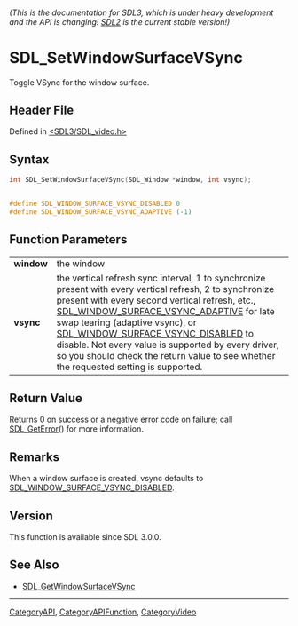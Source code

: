 ###### (This is the documentation for SDL3, which is under heavy development and the API is changing! [SDL2](https://wiki.libsdl.org/SDL2/) is the current stable version!)
# SDL_SetWindowSurfaceVSync

Toggle VSync for the window surface.

## Header File

Defined in [<SDL3/SDL_video.h>](https://github.com/libsdl-org/SDL/blob/main/include/SDL3/SDL_video.h)

## Syntax

```c
int SDL_SetWindowSurfaceVSync(SDL_Window *window, int vsync);


#define SDL_WINDOW_SURFACE_VSYNC_DISABLED 0
#define SDL_WINDOW_SURFACE_VSYNC_ADAPTIVE (-1)
```

## Function Parameters

|                |                                                                                                                                                                                                                                                                                                                                                                                                                                                                                                         |
| -------------- | ------------------------------------------------------------------------------------------------------------------------------------------------------------------------------------------------------------------------------------------------------------------------------------------------------------------------------------------------------------------------------------------------------------------------------------------------------------------------------------------------------- |
| **window**     | the window                                                                                                                                                                                                                                                                                                                                                                                                                                                                                              |
| **vsync**      | the vertical refresh sync interval, 1 to synchronize present with every vertical refresh, 2 to synchronize present with every second vertical refresh, etc., [SDL_WINDOW_SURFACE_VSYNC_ADAPTIVE](SDL_WINDOW_SURFACE_VSYNC_ADAPTIVE) for late swap tearing (adaptive vsync), or [SDL_WINDOW_SURFACE_VSYNC_DISABLED](SDL_WINDOW_SURFACE_VSYNC_DISABLED) to disable. Not every value is supported by every driver, so you should check the return value to see whether the requested setting is supported. |

## Return Value

Returns 0 on success or a negative error code on failure; call
[SDL_GetError](SDL_GetError)() for more information.

## Remarks

When a window surface is created, vsync defaults to
[SDL_WINDOW_SURFACE_VSYNC_DISABLED](SDL_WINDOW_SURFACE_VSYNC_DISABLED).

## Version

This function is available since SDL 3.0.0.

## See Also

- [SDL_GetWindowSurfaceVSync](SDL_GetWindowSurfaceVSync)

----
[CategoryAPI](CategoryAPI), [CategoryAPIFunction](CategoryAPIFunction), [CategoryVideo](CategoryVideo)

